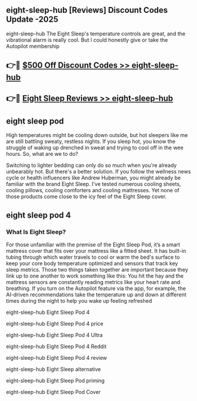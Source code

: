 ## eight-sleep-hub [Reviews​] Discount Codes Update -2025

eight-sleep-hub The Eight Sleep's temperature controls are great, and the vibrational alarm is really cool. But I could honestly give or take the Autopilot membership

## 👉🔴 [$500 Off Discount Codes >> eight-sleep-hub](http://download.freeplayer.one?title=eight-sleep-hub&ref=18-ES)

## 👉🔴 [Eight Sleep Reviews >> eight-sleep-hub](http://download.freeplayer.one?title=eight-sleep-hub&ref=18-ES)

## eight sleep pod

High temperatures might be cooling down outside, but hot sleepers like me are still battling sweaty, restless nights. If you sleep hot, you know the struggle of waking up drenched in sweat and trying to cool off in the wee hours. So, what are we to do?

Switching to lighter bedding can only do so much when you're already unbearably hot. But there's a better solution. If you follow the wellness news cycle or health influencers like Andrew Huberman, you might already be familiar with the brand Eight Sleep. I've tested numerous cooling sheets, cooling pillows, cooling comforters and cooling mattresses. Yet none of those products come close to the icy feel of the Eight Sleep cover.

## eight sleep pod 4

### What Is Eight Sleep?

For those unfamiliar with the premise of the Eight Sleep Pod, it’s a smart mattress cover that fits over your mattress like a fitted sheet. It has built-in tubing through which water travels to cool or warm the bed's surface to keep your core body temperature optimized and sensors that track key sleep metrics. Those two things taken together are important because they link up to one another to work something like this: You hit the hay and the mattress sensors are constantly reading metrics like your heart rate and breathing. If you turn on the Autopilot feature via the app, for example, the AI-driven recommendations take the temperature up and down at different times during the night to help you wake up feeling refreshed

eight-sleep-hub Eight Sleep Pod 4

eight-sleep-hub Eight Sleep Pod 4 price

eight-sleep-hub Eight Sleep Pod 4 Ultra

eight-sleep-hub Eight Sleep Pod 4 Reddit

eight-sleep-hub Eight Sleep Pod 4 review

eight-sleep-hub Eight Sleep alternative

eight-sleep-hub Eight Sleep Pod priming

eight-sleep-hub Eight Sleep Pod Cover